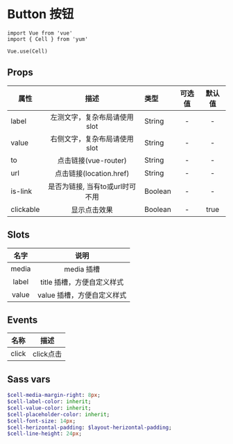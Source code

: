 # Button 按钮

```JS
import Vue from 'vue'
import { Cell } from 'yum'

Vue.use(Cell)
```

## Props

| 属性 | 描述 | 类型 | 可选值 | 默认值 |
| - | :-: | :- | :-: | :-: |
| label | 左测文字，复杂布局请使用slot | String | - | - |
| value | 右侧文字，复杂布局请使用slot | String |- | - |
| to | 点击链接(vue-router) | String | - | - |
| url | 点击链接(location.href) | String | - | - |
| is-link | 是否为链接, 当有to或url时可不用 | Boolean | - | - |
| clickable | 显示点击效果 | Boolean | - | true |


## Slots

| 名字 | 说明 |
| :-: | :-: |
| media | media 插槽 |
| label | title 插槽，方便自定义样式 |
| value | value 插槽，方便自定义样式 |


## Events

| 名称 | 描述 |
| :-: | :-: |
| click | click点击 |


## Sass vars

```sass
$cell-media-margin-right: 8px;
$cell-label-color: inherit;
$cell-value-color: inherit;
$cell-placeholder-color: inherit;
$cell-font-size: 14px;
$cell-herizontal-padding: $layout-herizontal-padding;
$cell-line-height: 24px;
```
